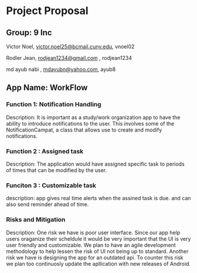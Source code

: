 # Project Proposal

## Group: 9 Inc

Victor Noel, victor.noel25@bcmail.cuny.edu, vnoel02

Rodler Jean, rodjean1234@gmail.com , rodjean1234

md ayub nabi , mdayubn@yahoo.com, ayub8

## App Name: WorkFlow

### Function 1: Notification Handling
Description: It is important as a study/work organization app to have the ability to introduce notifications to the user. This involves some of the NotificationCampat, a class that allows use to create and modify notifications.

### Function 2 : Assigned task
Description: The application would have assigned specific task to periods of times that can be modified by the user. 

### Funciton 3 : Customizable task
description: app gives real time alerts when the assined task is due. and can also send reminder ahead of time. 

### Risks and Mitigation
Description: One risk we have is poor user interface. Since our app help users oraganize their scheldule it would be very important that the UI is very user friendly and customizable. We plan to have an agile development methodology to help lessen the risk of UI not being up to standard. Another risk we have is designing the app for an outdated api. To counter this risk we plan too continuosly update the apllication with new releases of Android.
